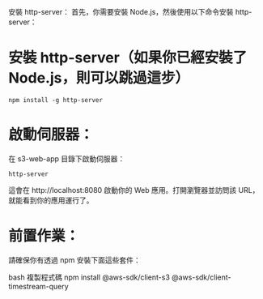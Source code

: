 安裝 http-server：
首先，你需要安裝 Node.js，然後使用以下命令安裝 http-server：


# 安裝 http-server（如果你已經安裝了 Node.js，則可以跳過這步）

    npm install -g http-server

# 啟動伺服器：
在 s3-web-app 目錄下啟動伺服器：


    http-server

這會在 http://localhost:8080 啟動你的 Web 應用。打開瀏覽器並訪問該 URL，就能看到你的應用運行了。


# 前置作業：

請確保你有透過 npm 安裝下面這些套件：

bash
複製程式碼
npm install @aws-sdk/client-s3 @aws-sdk/client-timestream-query